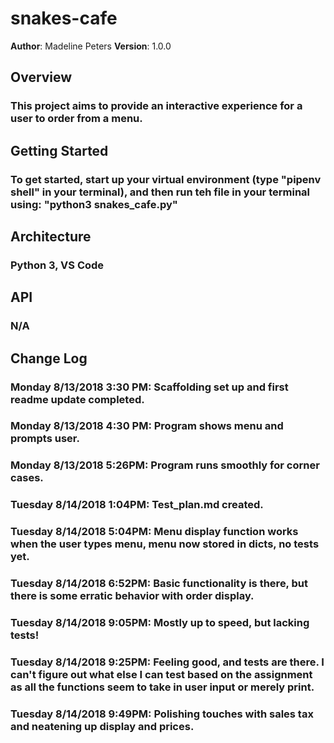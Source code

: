 # snakes-cafe

**Author**: Madeline Peters
**Version**: 1.0.0

## Overview
### This project aims to provide an interactive experience for a user to order from a menu.

## Getting Started
### To get started, start up your virtual environment (type "pipenv shell" in your terminal), and then run teh file in your terminal using: "python3 snakes_cafe.py"

## Architecture
### Python 3, VS Code

## API
### N/A

## Change Log
### Monday 8/13/2018 3:30 PM: Scaffolding set up and first readme update completed.
### Monday 8/13/2018 4:30 PM: Program shows menu and prompts user.
### Monday 8/13/2018 5:26PM: Program runs smoothly for corner cases.
### Tuesday 8/14/2018 1:04PM: Test_plan.md created.
### Tuesday 8/14/2018 5:04PM: Menu display function works when the user types menu, menu now stored in dicts, no tests yet.
### Tuesday 8/14/2018 6:52PM: Basic functionality is there, but there is some erratic behavior with order display.
### Tuesday 8/14/2018 9:05PM: Mostly up to speed, but lacking tests!
### Tuesday 8/14/2018 9:25PM: Feeling good, and tests are there. I can't figure out what else I can test based on the assignment as all the functions seem to take in user input or merely print.
### Tuesday 8/14/2018 9:49PM: Polishing touches with sales tax and neatening up display and prices. 

